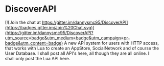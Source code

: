 # DiscoverAPI

[![Join the chat at https://gitter.im/dannysmc95/DiscoverAPI](https://badges.gitter.im/Join%20Chat.svg)](https://gitter.im/dannysmc95/DiscoverAPI?utm_source=badge&utm_medium=badge&utm_campaign=pr-badge&utm_content=badge)
A new API system for users with HTTP access, that works with Lua to create an AppStore, SocialNetwork and of course the User Database. I shall post all API's here, all though they are all online. I shall only post the Lua API here.
